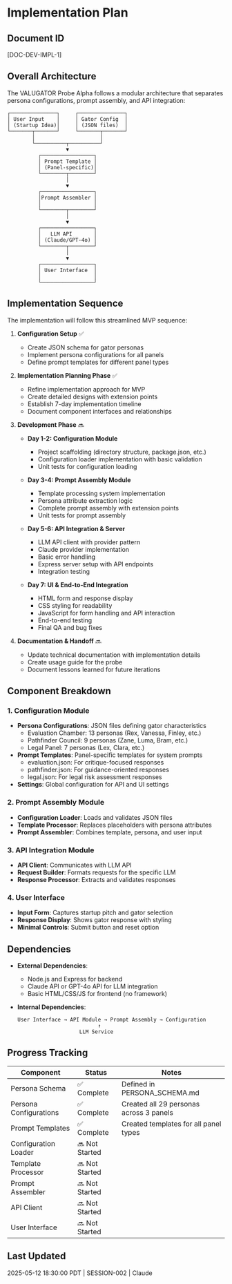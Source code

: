 # Implementation Plan

## Document ID
[DOC-DEV-IMPL-1]

## Overall Architecture

The VALUGATOR Probe Alpha follows a modular architecture that separates persona configurations, prompt assembly, and API integration:

```
┌───────────────┐     ┌───────────────┐
│ User Input    │     │ Gator Config  │
│ (Startup Idea)│     │ (JSON files)  │
└───────┬───────┘     └───────┬───────┘
        │                     │
        └──────────┬──────────┘
                   ▼
          ┌─────────────────┐
          │ Prompt Template │
          │ (Panel-specific)│
          └────────┬────────┘
                   │
                   ▼
          ┌─────────────────┐
          │Prompt Assembler │
          │                 │
          └────────┬────────┘
                   │
                   ▼
          ┌─────────────────┐
          │   LLM API       │
          │ (Claude/GPT-4o) │
          └────────┬────────┘
                   │
                   ▼
          ┌─────────────────┐
          │ User Interface  │
          │                 │
          └─────────────────┘
```

## Implementation Sequence

The implementation will follow this streamlined MVP sequence:

1. **Configuration Setup** ✅
   - Create JSON schema for gator personas
   - Implement persona configurations for all panels
   - Define prompt templates for different panel types

2. **Implementation Planning Phase** ✅
   - Refine implementation approach for MVP
   - Create detailed designs with extension points
   - Establish 7-day implementation timeline
   - Document component interfaces and relationships

3. **Development Phase** 🔜
   - **Day 1-2: Configuration Module**
     - Project scaffolding (directory structure, package.json, etc.)
     - Configuration loader implementation with basic validation
     - Unit tests for configuration loading

   - **Day 3-4: Prompt Assembly Module**
     - Template processing system implementation
     - Persona attribute extraction logic
     - Complete prompt assembly with extension points
     - Unit tests for prompt assembly

   - **Day 5-6: API Integration & Server**
     - LLM API client with provider pattern
     - Claude provider implementation
     - Basic error handling
     - Express server setup with API endpoints
     - Integration testing

   - **Day 7: UI & End-to-End Integration**
     - HTML form and response display
     - CSS styling for readability
     - JavaScript for form handling and API interaction
     - End-to-end testing
     - Final QA and bug fixes

4. **Documentation & Handoff** 🔜
   - Update technical documentation with implementation details
   - Create usage guide for the probe
   - Document lessons learned for future iterations

## Component Breakdown

### 1. Configuration Module
- **Persona Configurations**: JSON files defining gator characteristics
  - Evaluation Chamber: 13 personas (Rex, Vanessa, Finley, etc.)
  - Pathfinder Council: 9 personas (Zane, Luma, Bram, etc.)
  - Legal Panel: 7 personas (Lex, Clara, etc.)
- **Prompt Templates**: Panel-specific templates for system prompts
  - evaluation.json: For critique-focused responses
  - pathfinder.json: For guidance-oriented responses
  - legal.json: For legal risk assessment responses
- **Settings**: Global configuration for API and UI settings

### 2. Prompt Assembly Module
- **Configuration Loader**: Loads and validates JSON files
- **Template Processor**: Replaces placeholders with persona attributes
- **Prompt Assembler**: Combines template, persona, and user input

### 3. API Integration Module
- **API Client**: Communicates with LLM API
- **Request Builder**: Formats requests for the specific LLM
- **Response Processor**: Extracts and validates responses

### 4. User Interface
- **Input Form**: Captures startup pitch and gator selection
- **Response Display**: Shows gator response with styling
- **Minimal Controls**: Submit button and reset option

## Dependencies

- **External Dependencies**:
  - Node.js and Express for backend
  - Claude API or GPT-4o API for LLM integration
  - Basic HTML/CSS/JS for frontend (no framework)

- **Internal Dependencies**:
  ```
  User Interface → API Module → Prompt Assembly → Configuration
                            ↑
                      LLM Service
  ```

## Progress Tracking

| Component | Status | Notes |
|-----------|--------|-------|
| Persona Schema | ✅ Complete | Defined in PERSONA_SCHEMA.md |
| Persona Configurations | ✅ Complete | Created all 29 personas across 3 panels |
| Prompt Templates | ✅ Complete | Created templates for all panel types |
| Configuration Loader | 🔜 Not Started | |
| Template Processor | 🔜 Not Started | |
| Prompt Assembler | 🔜 Not Started | |
| API Client | 🔜 Not Started | |
| User Interface | 🔜 Not Started | |

## Last Updated
2025-05-12 18:30:00 PDT | SESSION-002 | Claude
